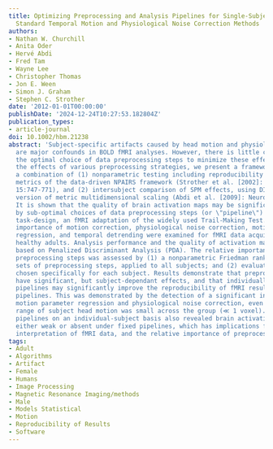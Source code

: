 ```yaml
---
title: Optimizing Preprocessing and Analysis Pipelines for Single-Subject fMRI. I.
  Standard Temporal Motion and Physiological Noise Correction Methods
authors:
- Nathan W. Churchill
- Anita Oder
- Hervé Abdi
- Fred Tam
- Wayne Lee
- Christopher Thomas
- Jon E. Ween
- Simon J. Graham
- Stephen C. Strother
date: '2012-01-01T00:00:00'
publishDate: '2024-12-24T10:27:53.182804Z'
publication_types:
- article-journal
doi: 10.1002/hbm.21238
abstract: 'Subject-specific artifacts caused by head motion and physiological noise
  are major confounds in BOLD fMRI analyses. However, there is little consensus on
  the optimal choice of data preprocessing steps to minimize these effects. To evaluate
  the effects of various preprocessing strategies, we present a framework which comprises
  a combination of (1) nonparametric testing including reproducibility and prediction
  metrics of the data-driven NPAIRS framework (Strother et al. [2002]: NeuroImage
  15:747-771), and (2) intersubject comparison of SPM effects, using DISTATIS (a three-way
  version of metric multidimensional scaling (Abdi et al. [2009]: NeuroImage 45:89-95).
  It is shown that the quality of brain activation maps may be significantly limited
  by sub-optimal choices of data preprocessing steps (or \"pipeline\") in a clinical
  task-design, an fMRI adaptation of the widely used Trail-Making Test. The relative
  importance of motion correction, physiological noise correction, motion parameter
  regression, and temporal detrending were examined for fMRI data acquired in young,
  healthy adults. Analysis performance and the quality of activation maps were evaluated
  based on Penalized Discriminant Analysis (PDA). The relative importance of different
  preprocessing steps was assessed by (1) a nonparametric Friedman rank test for fixed
  sets of preprocessing steps, applied to all subjects; and (2) evaluating pipelines
  chosen specifically for each subject. Results demonstrate that preprocessing choices
  have significant, but subject-dependant effects, and that individually-optimized
  pipelines may significantly improve the reproducibility of fMRI results over fixed
  pipelines. This was demonstrated by the detection of a significant interaction with
  motion parameter regression and physiological noise correction, even though the
  range of subject head motion was small across the group (≪ 1 voxel). Optimizing
  pipelines on an individual-subject basis also revealed brain activation patterns
  either weak or absent under fixed pipelines, which has implications for the overall
  interpretation of fMRI data, and the relative importance of preprocessing methods.'
tags:
- Adult
- Algorithms
- Artifact
- Female
- Humans
- Image Processing
- Magnetic Resonance Imaging/methods
- Male
- Models Statistical
- Motion
- Reproducibility of Results
- Software
---
```


